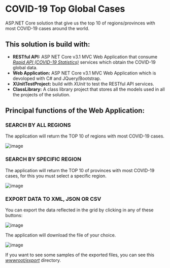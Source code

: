 # COVID-19 Top Global Cases
ASP.NET Core solution that give us the top 10 of regions/provinces with most COVID-19 cases around the world.

## This solution is build with:
* **RESTful API:** ASP NET Core v3.1 MVC Web Application that consume *[Rapid API (COVID-19 Statistics)](https://rapidapi.com/axisbits-axisbits-default/api/covid-19-statistics)* services which obtain the COVID-19 global data. 
* **Web Application:** ASP NET Core v3.1 MVC Web Application which is devoloped with C# and JQuery/Bootstrap.
* **XUnitTestProject:** build with *XUnit* to test the RESTful API services.
* **ClassLibrary:** A class library project that stores all the models used in all the projects of the solution.

## Principal functions of the Web Application:
### **SEARCH BY ALL REGIONS**
The application will return the TOP 10 of regions with most COVID-19 cases.

![image](https://user-images.githubusercontent.com/20680805/111094180-50619a00-8500-11eb-8263-9dbeb5cc0c91.png)

### **SEARCH BY SPECIFIC REGION**
The application will return the TOP 10 of provinces with most COVID-19 cases, for this you must select a specific region.

![image](https://user-images.githubusercontent.com/20680805/111094357-c239e380-8500-11eb-9546-f9baf75a4386.png)

### **EXPORT DATA TO XML, JSON OR CSV**
You can export the data reflected in the grid by clicking in any of these buttons:

![image](https://user-images.githubusercontent.com/20680805/111094730-80f60380-8501-11eb-98e5-0d7be7f7c869.png)

The application will download the file of your choice.

![image](https://user-images.githubusercontent.com/20680805/111094845-c1558180-8501-11eb-82e6-bbd1b4181067.png)

If you want to see some samples of the exported files, you can see this *[wwwroot/export](https://github.com/carlosgodinez24/Covid-19TopCases/tree/main/Covid19TopCases/wwwroot/export)* directory.
